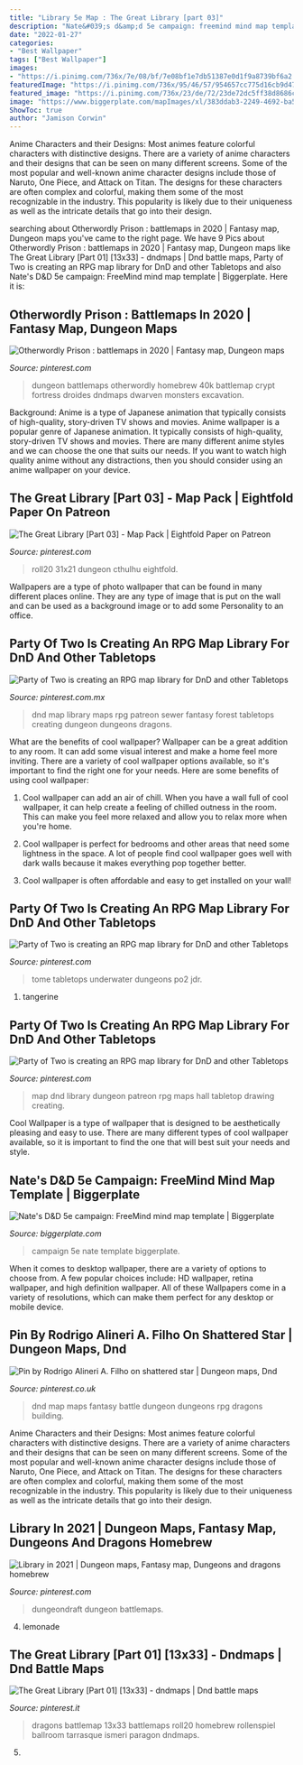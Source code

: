 ```yaml
---
title: "Library 5e Map : The Great Library [part 03]"
description: "Nate&#039;s d&amp;d 5e campaign: freemind mind map template"
date: "2022-01-27"
categories:
- "Best Wallpaper"
tags: ["Best Wallpaper"]
images:
- "https://i.pinimg.com/736x/7e/08/bf/7e08bf1e7db51387e0d1f9a8739bf6a2.jpg"
featuredImage: "https://i.pinimg.com/736x/95/46/57/954657cc775d16cb9d4759156695508b.jpg"
featured_image: "https://i.pinimg.com/736x/23/de/72/23de72dc5ff38d8686c5a716cee055ee.jpg"
image: "https://www.biggerplate.com/mapImages/xl/383ddab3-2249-4692-ba54-599caa43e143.png"
ShowToc: true
author: "Jamison Corwin"
---
```



Anime Characters and their Designs: Most animes feature colorful characters with distinctive designs.
There are a variety of anime characters and their designs that can be seen on many different screens. Some of the most popular and well-known anime character designs include those of Naruto, One Piece, and Attack on Titan. The designs for these characters are often complex and colorful, making them some of the most recognizable in the industry. This popularity is likely due to their uniqueness as well as the intricate details that go into their design.

	

		
searching about Otherwordly Prison : battlemaps in 2020 | Fantasy map, Dungeon maps you've came to the right page. We have 9 Pics about Otherwordly Prison : battlemaps in 2020 | Fantasy map, Dungeon maps like The Great Library [Part 01] [13x33] - dndmaps | Dnd battle maps, Party of Two is creating an RPG map library for DnD and other Tabletops and also Nate&#039;s D&amp;D 5e campaign: FreeMind mind map template | Biggerplate. Here it is:
		
    
## Otherwordly Prison : Battlemaps In 2020 | Fantasy Map, Dungeon Maps

<img loading=lazy src="https://i.pinimg.com/736x/7c/21/d4/7c21d498d5d0ed74676f9de03c67cdb1.jpg" onerror="this.onerror=null;this.src='https://tse3.mm.bing.net/th?id=OIP.C0X1-Nvev9e7rvdFA28cKgHaK5&amp;pid=15.1';" alt="Otherwordly Prison : battlemaps in 2020 | Fantasy map, Dungeon maps">

_Source: pinterest.com_

>dungeon battlemaps otherwordly homebrew 40k battlemap crypt fortress droides dndmaps dwarven monsters excavation. 

	

Background: Anime is a type of Japanese animation that typically consists of high-quality, story-driven TV shows and movies.
Anime wallpaper is a popular genre of Japanese animation. It typically consists of high-quality, story-driven TV shows and movies. There are many different anime styles and we can choose the one that suits our needs. If you want to watch high quality anime without any distractions, then you should consider using an anime wallpaper on your device.

    
## The Great Library [Part 03] - Map Pack | Eightfold Paper On Patreon

<img loading=lazy src="https://i.pinimg.com/736x/20/5b/90/205b9095f1f308681359a4eea4aa496d.jpg" onerror="this.onerror=null;this.src='https://tse2.mm.bing.net/th?id=OIP.fXx43QS0ZaUizH67OALOVQHaFB&amp;pid=15.1';" alt="The Great Library [Part 03] - Map Pack | Eightfold Paper on Patreon">

_Source: pinterest.com_

>roll20 31x21 dungeon cthulhu eightfold. 

	



Wallpapers are a type of photo wallpaper that can be found in many different places online. They are any type of image that is put on the wall and can be used as a background image or to add some Personality to an office.

    
## Party Of Two Is Creating An RPG Map Library For DnD And Other Tabletops

<img loading=lazy src="https://i.pinimg.com/736x/d3/24/03/d324036bb199645d309ae51388676b50.jpg" onerror="this.onerror=null;this.src='https://tse4.mm.bing.net/th?id=OIP.kZq6qliCKI-tI_ulamzfTwHaM_&amp;pid=15.1';" alt="Party of Two is creating an RPG map library for DnD and other Tabletops">

_Source: pinterest.com.mx_

>dnd map library maps rpg patreon sewer fantasy forest tabletops creating dungeon dungeons dragons. 

	

What are the benefits of cool wallpaper?
Wallpaper can be a great addition to any room. It can add some visual interest and make a home feel more inviting. There are a variety of cool wallpaper options available, so it's important to find the right one for your needs. Here are some benefits of using cool wallpaper: 
1. Cool wallpaper can add an air of chill. When you have a wall full of cool wallpaper, it can help create a feeling of chilled outness in the room. This can make you feel more relaxed and allow you to relax more when you're home. 

2. Cool wallpaper is perfect for bedrooms and other areas that need some lightness in the space. A lot of people find cool wallpaper goes well with dark walls because it makes everything pop together better. 

3. Cool wallpaper is often affordable and easy to get installed on your wall!

    
## Party Of Two Is Creating An RPG Map Library For DnD And Other Tabletops

<img loading=lazy src="https://i.pinimg.com/originals/76/31/25/763125415d328ef0166467fad12c7910.jpg" onerror="this.onerror=null;this.src='https://tse1.mm.bing.net/th?id=OIP.X4e_czoDzDdvSbduaf_aGQHaKv&amp;pid=15.1';" alt="Party of Two is creating an RPG map library for DnD and other Tabletops">

_Source: pinterest.com_

>tome tabletops underwater dungeons po2 jdr. 

	

1. tangerine 

    
## Party Of Two Is Creating An RPG Map Library For DnD And Other Tabletops

<img loading=lazy src="https://i.pinimg.com/736x/b6/df/c9/b6dfc9716a6d0f699c7fda470f5234da.jpg" onerror="this.onerror=null;this.src='https://tse3.mm.bing.net/th?id=OIP.Wo7iTakZkBYDCAELPB88pAHaKx&amp;pid=15.1';" alt="Party of Two is creating an RPG map library for DnD and other Tabletops">

_Source: pinterest.com_

>map dnd library dungeon patreon rpg maps hall tabletop drawing creating. 

	

Cool Wallpaper is a type of wallpaper that is designed to be aesthetically pleasing and easy to use. There are many different types of cool wallpaper available, so it is important to find the one that will best suit your needs and style.

    
## Nate&#039;s D&amp;D 5e Campaign: FreeMind Mind Map Template | Biggerplate

<img loading=lazy src="https://www.biggerplate.com/mapImages/xl/383ddab3-2249-4692-ba54-599caa43e143.png" onerror="this.onerror=null;this.src='https://tse2.mm.bing.net/th?id=OIP.uA_bBEmE4e5Z7230vSf6twHaIi&amp;pid=15.1';" alt="Nate&#039;s D&amp;D 5e campaign: FreeMind mind map template | Biggerplate">

_Source: biggerplate.com_

>campaign 5e nate template biggerplate. 

	

When it comes to desktop wallpaper, there are a variety of options to choose from. A few popular choices include: HD wallpaper, retina wallpaper, and high definition wallpaper. All of these Wallpapers come in a variety of resolutions, which can make them perfect for any desktop or mobile device. 

    
## Pin By Rodrigo Alineri A. Filho On Shattered Star | Dungeon Maps, Dnd

<img loading=lazy src="https://i.pinimg.com/736x/95/46/57/954657cc775d16cb9d4759156695508b.jpg" onerror="this.onerror=null;this.src='https://tse1.mm.bing.net/th?id=OIP.qxusVMbQAB6sdA-aRDi-WwHaFB&amp;pid=15.1';" alt="Pin by Rodrigo Alineri A. Filho on shattered star | Dungeon maps, Dnd">

_Source: pinterest.co.uk_

>dnd map maps fantasy battle dungeon dungeons rpg dragons building. 

	

Anime Characters and their Designs: Most animes feature colorful characters with distinctive designs.
There are a variety of anime characters and their designs that can be seen on many different screens. Some of the most popular and well-known anime character designs include those of Naruto, One Piece, and Attack on Titan. The designs for these characters are often complex and colorful, making them some of the most recognizable in the industry. This popularity is likely due to their uniqueness as well as the intricate details that go into their design.

    
## Library In 2021 | Dungeon Maps, Fantasy Map, Dungeons And Dragons Homebrew

<img loading=lazy src="https://i.pinimg.com/736x/7e/08/bf/7e08bf1e7db51387e0d1f9a8739bf6a2.jpg" onerror="this.onerror=null;this.src='https://tse3.mm.bing.net/th?id=OIP.GVvNKIpMUiOYXFaqoQ0D-AHaPT&amp;pid=15.1';" alt="Library in 2021 | Dungeon maps, Fantasy map, Dungeons and dragons homebrew">

_Source: pinterest.com_

>dungeondraft dungeon battlemaps. 

	

4. lemonade 

    
## The Great Library [Part 01] [13x33] - Dndmaps | Dnd Battle Maps

<img loading=lazy src="https://i.pinimg.com/736x/23/de/72/23de72dc5ff38d8686c5a716cee055ee.jpg" onerror="this.onerror=null;this.src='https://tse2.mm.bing.net/th?id=OIP.W8gEzryukB4nc_ZzsrVxEAHaSy&amp;pid=15.1';" alt="The Great Library [Part 01] [13x33] - dndmaps | Dnd battle maps">

_Source: pinterest.it_

>dragons battlemap 13x33 battlemaps roll20 homebrew rollenspiel ballroom tarrasque ismeri paragon dndmaps. 

	

5.

